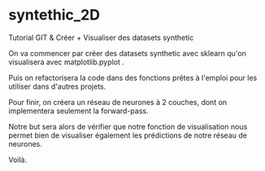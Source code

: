 # syntethic_2D
Tutorial GIT &amp; Créer + Visualiser des datasets synthetic

On va commencer par créer des datasets synthetic avec sklearn qu'on visualisera avec matplotlib.pyplot .

Puis on refactorisera la code dans des fonctions prêtes à l'emploi pour les utiliser dans d'autres projets.

Pour finir, on créera un réseau de neurones à 2 couches, dont on implementera seulement la forward-pass.

Notre but sera alors de vérifier que notre fonction de visualisation nous permet bien de visualiser également les prédictions de notre réseau de neurones.

Voilà.